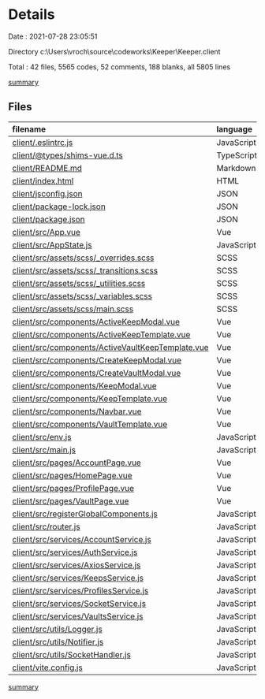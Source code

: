 # Details

Date : 2021-07-28 23:05:51

Directory c:\Users\vroch\source\codeworks\Keeper\Keeper.client

Total : 42 files,  5565 codes, 52 comments, 188 blanks, all 5805 lines

[summary](results.md)

## Files
| filename | language | code | comment | blank | total |
| :--- | :--- | ---: | ---: | ---: | ---: |
| [client/.eslintrc.js](/client/.eslintrc.js) | JavaScript | 33 | 0 | 2 | 35 |
| [client/@types/shims-vue.d.ts](/client/@types/shims-vue.d.ts) | TypeScript | 4 | 0 | 1 | 5 |
| [client/README.md](/client/README.md) | Markdown | 2 | 0 | 1 | 3 |
| [client/index.html](/client/index.html) | HTML | 21 | 1 | 5 | 27 |
| [client/jsconfig.json](/client/jsconfig.json) | JSON | 5 | 0 | 0 | 5 |
| [client/package-lock.json](/client/package-lock.json) | JSON | 3,794 | 0 | 1 | 3,795 |
| [client/package.json](/client/package.json) | JSON | 35 | 0 | 1 | 36 |
| [client/src/App.vue](/client/src/App.vue) | Vue | 23 | 0 | 3 | 26 |
| [client/src/AppState.js](/client/src/AppState.js) | JavaScript | 14 | 1 | 3 | 18 |
| [client/src/assets/scss/_overrides.scss](/client/src/assets/scss/_overrides.scss) | SCSS | 6 | 0 | 1 | 7 |
| [client/src/assets/scss/_transitions.scss](/client/src/assets/scss/_transitions.scss) | SCSS | 34 | 5 | 3 | 42 |
| [client/src/assets/scss/_utilities.scss](/client/src/assets/scss/_utilities.scss) | SCSS | 244 | 1 | 25 | 270 |
| [client/src/assets/scss/_variables.scss](/client/src/assets/scss/_variables.scss) | SCSS | 36 | 0 | 3 | 39 |
| [client/src/assets/scss/main.scss](/client/src/assets/scss/main.scss) | SCSS | 21 | 0 | 4 | 25 |
| [client/src/components/ActiveKeepModal.vue](/client/src/components/ActiveKeepModal.vue) | Vue | 136 | 0 | 6 | 142 |
| [client/src/components/ActiveKeepTemplate.vue](/client/src/components/ActiveKeepTemplate.vue) | Vue | 37 | 0 | 8 | 45 |
| [client/src/components/ActiveVaultKeepTemplate.vue](/client/src/components/ActiveVaultKeepTemplate.vue) | Vue | 22 | 0 | 5 | 27 |
| [client/src/components/CreateKeepModal.vue](/client/src/components/CreateKeepModal.vue) | Vue | 58 | 0 | 4 | 62 |
| [client/src/components/CreateVaultModal.vue](/client/src/components/CreateVaultModal.vue) | Vue | 60 | 0 | 6 | 66 |
| [client/src/components/KeepModal.vue](/client/src/components/KeepModal.vue) | Vue | 186 | 0 | 7 | 193 |
| [client/src/components/KeepTemplate.vue](/client/src/components/KeepTemplate.vue) | Vue | 47 | 0 | 6 | 53 |
| [client/src/components/Navbar.vue](/client/src/components/Navbar.vue) | Vue | 118 | 0 | 4 | 122 |
| [client/src/components/VaultTemplate.vue](/client/src/components/VaultTemplate.vue) | Vue | 38 | 0 | 6 | 44 |
| [client/src/env.js](/client/src/env.js) | JavaScript | 5 | 0 | 1 | 6 |
| [client/src/main.js](/client/src/main.js) | JavaScript | 12 | 1 | 3 | 16 |
| [client/src/pages/AccountPage.vue](/client/src/pages/AccountPage.vue) | Vue | 24 | 0 | 3 | 27 |
| [client/src/pages/HomePage.vue](/client/src/pages/HomePage.vue) | Vue | 66 | 0 | 9 | 75 |
| [client/src/pages/ProfilePage.vue](/client/src/pages/ProfilePage.vue) | Vue | 117 | 0 | 8 | 125 |
| [client/src/pages/VaultPage.vue](/client/src/pages/VaultPage.vue) | Vue | 42 | 0 | 5 | 47 |
| [client/src/registerGlobalComponents.js](/client/src/registerGlobalComponents.js) | JavaScript | 2 | 11 | 0 | 13 |
| [client/src/router.js](/client/src/router.js) | JavaScript | 34 | 0 | 4 | 38 |
| [client/src/services/AccountService.js](/client/src/services/AccountService.js) | JavaScript | 14 | 0 | 3 | 17 |
| [client/src/services/AuthService.js](/client/src/services/AuthService.js) | JavaScript | 38 | 4 | 4 | 46 |
| [client/src/services/AxiosService.js](/client/src/services/AxiosService.js) | JavaScript | 6 | 0 | 1 | 7 |
| [client/src/services/KeepsService.js](/client/src/services/KeepsService.js) | JavaScript | 37 | 0 | 9 | 46 |
| [client/src/services/ProfilesService.js](/client/src/services/ProfilesService.js) | JavaScript | 10 | 0 | 1 | 11 |
| [client/src/services/SocketService.js](/client/src/services/SocketService.js) | JavaScript | 15 | 0 | 4 | 19 |
| [client/src/services/VaultsService.js](/client/src/services/VaultsService.js) | JavaScript | 41 | 0 | 10 | 51 |
| [client/src/utils/Logger.js](/client/src/utils/Logger.js) | JavaScript | 30 | 3 | 3 | 36 |
| [client/src/utils/Notifier.js](/client/src/utils/Notifier.js) | JavaScript | 33 | 19 | 3 | 55 |
| [client/src/utils/SocketHandler.js](/client/src/utils/SocketHandler.js) | JavaScript | 53 | 5 | 10 | 68 |
| [client/vite.config.js](/client/vite.config.js) | JavaScript | 12 | 1 | 2 | 15 |

[summary](results.md)